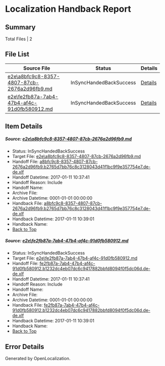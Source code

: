 # <a name='report-top'></a> Localization Handback Report

## Summary
 Total Files | 2

## File List
 Source File | Status | Details 
 ----------- | ------ | ------- 
 [e2e\a8bfc9c8-8357-4807-87cb-2676a2d96fb9.md](https://github.com/OpenLocalizationTestOrg/ol-test0/blob/ab80ede9bc6cc4b5367b5cede2588f85e689db3e/e2e/a8bfc9c8-8357-4807-87cb-2676a2d96fb9.md) | InSyncHandedBackSuccess | [Details](#c716c4cc6623098ed5bb2da1318f1d77b42cd4498)
 [e2e\fe2fb87a-7ab4-47b4-af4c-91d0fb580912.md](https://github.com/OpenLocalizationTestOrg/ol-test0/blob/ab80ede9bc6cc4b5367b5cede2588f85e689db3e/e2e/fe2fb87a-7ab4-47b4-af4c-91d0fb580912.md) | InSyncHandedBackSuccess | [Details](#034b612edbcbc42fbe140e2afb657d5955bae62613)

## Item Details
##### <a name='c716c4cc6623098ed5bb2da1318f1d77b42cd4498'></a> Source: [e2e\a8bfc9c8-8357-4807-87cb-2676a2d96fb9.md](https://github.com/OpenLocalizationTestOrg/ol-test0/blob/ab80ede9bc6cc4b5367b5cede2588f85e689db3e/e2e/a8bfc9c8-8357-4807-87cb-2676a2d96fb9.md)
* Status: InSyncHandedBackSuccess
* Target File: [e2e\a8bfc9c8-8357-4807-87cb-2676a2d96fb9.md](https://github.com/OpenLocalizationTestOrg/ol-test0-dede/blob/f2d0d667c94cbb0d5eb571b662d3bc6dce786164/e2e/a8bfc9c8-8357-4807-87cb-2676a2d96fb9.md)
* Handoff File: [a8bfc9c8-8357-4807-87cb-2676a2d96fb9.b2765d7bb76c8c3128043d41f1bc9f9e357754e7.de-de.xlf](https://github.com/OpenLocalizationTestOrg/ol-test0-handoff/blob/329f00ddeb69951182f605ba79c3a29e0b4c03eb/ol-handoff/OpenLocalizationTestOrg/ol-test0-dede/shujia/ht/a8bfc9c8-8357-4807-87cb-2676a2d96fb9.b2765d7bb76c8c3128043d41f1bc9f9e357754e7.de-de.xlf)
* Handoff Datetime: 2017-01-11 10:37:41
* Handoff Reason: Include
* Handoff Name: 
* Archive File: 
* Archive Datetime: 0001-01-01 00:00:00
* Handback File: [a8bfc9c8-8357-4807-87cb-2676a2d96fb9.b2765d7bb76c8c3128043d41f1bc9f9e357754e7.de-de.xlf](https://github.com/OpenLocalizationTestOrg/ol-test0-handback/blob/c90d21898ce5d0d24f78212886d909af1a7b9851/ol-handback/OpenLocalizationTestOrg/ol-test0-dede/shujia/ht/a8bfc9c8-8357-4807-87cb-2676a2d96fb9.b2765d7bb76c8c3128043d41f1bc9f9e357754e7.de-de.xlf)
* Handback Datetime: 2017-01-11 10:39:01
* Handback Name: 
* [Back to Top](#report-top)

##### <a name='034b612edbcbc42fbe140e2afb657d5955bae62613'></a> Source: [e2e\fe2fb87a-7ab4-47b4-af4c-91d0fb580912.md](https://github.com/OpenLocalizationTestOrg/ol-test0/blob/ab80ede9bc6cc4b5367b5cede2588f85e689db3e/e2e/fe2fb87a-7ab4-47b4-af4c-91d0fb580912.md)
* Status: InSyncHandedBackSuccess
* Target File: [e2e\fe2fb87a-7ab4-47b4-af4c-91d0fb580912.md](https://github.com/OpenLocalizationTestOrg/ol-test0-dede/blob/f2d0d667c94cbb0d5eb571b662d3bc6dce786164/e2e/fe2fb87a-7ab4-47b4-af4c-91d0fb580912.md)
* Handoff File: [fe2fb87a-7ab4-47b4-af4c-91d0fb580912.b1232dc4eb07dc6c9417882bbfd8094f0f5dc06d.de-de.xlf](https://github.com/OpenLocalizationTestOrg/ol-test0-handoff/blob/329f00ddeb69951182f605ba79c3a29e0b4c03eb/ol-handoff/OpenLocalizationTestOrg/ol-test0-dede/shujia/ht/fe2fb87a-7ab4-47b4-af4c-91d0fb580912.b1232dc4eb07dc6c9417882bbfd8094f0f5dc06d.de-de.xlf)
* Handoff Datetime: 2017-01-11 10:37:41
* Handoff Reason: Include
* Handoff Name: 
* Archive File: 
* Archive Datetime: 0001-01-01 00:00:00
* Handback File: [fe2fb87a-7ab4-47b4-af4c-91d0fb580912.b1232dc4eb07dc6c9417882bbfd8094f0f5dc06d.de-de.xlf](https://github.com/OpenLocalizationTestOrg/ol-test0-handback/blob/c90d21898ce5d0d24f78212886d909af1a7b9851/ol-handback/OpenLocalizationTestOrg/ol-test0-dede/shujia/ht/fe2fb87a-7ab4-47b4-af4c-91d0fb580912.b1232dc4eb07dc6c9417882bbfd8094f0f5dc06d.de-de.xlf)
* Handback Datetime: 2017-01-11 10:39:01
* Handback Name: 
* [Back to Top](#report-top)


## Error Details

Generated by OpenLocalization.
